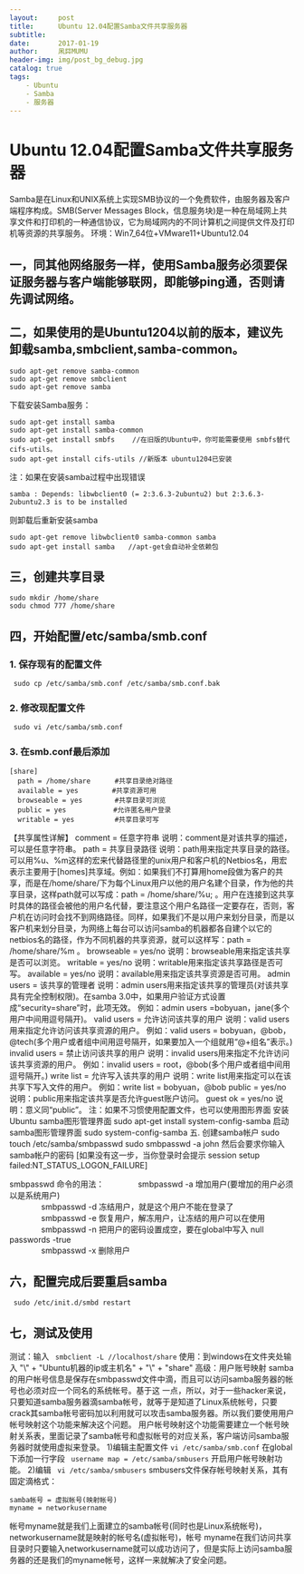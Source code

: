 ```yaml
---
layout:     post
title:      Ubuntu 12.04配置Samba文件共享服务器             
subtitle:  
date:       2017-01-19
author:     凩茻MUMU
header-img: img/post_bg_debug.jpg  
catalog: true   
tags:                           
    - Ubuntu  
    - Samba
    - 服务器
---
```


# Ubuntu 12.04配置Samba文件共享服务器
Samba是在Linux和UNIX系统上实现SMB协议的一个免费软件，由服务器及客户端程序构成。SMB(Server Messages Block，信息服务块)是一种在局域网上共享文件和打印机的一种通信协议，它为局域网内的不同计算机之间提供文件及打印机等资源的共享服务。
环境：Win7_64位+VMware11+Ubuntu12.04
## 一，同其他网络服务一样，使用Samba服务必须要保证服务器与客户端能够联网，即能够ping通，否则请先调试网络。
## 二，如果使用的是Ubuntu1204以前的版本，建议先卸载samba,smbclient,samba-common。
``` 
sudo apt-get remove samba-common
sudo apt-get remove smbclient
sudo apt-get remove samba
``` 
下载安装Samba服务：
```
sudo apt-get install samba
sudo apt-get install samba-common
sudo apt-get install smbfs 　　//在旧版的Ubuntu中，你可能需要使用 smbfs替代cifs-utils。
sudo apt-get install cifs-utils //新版本 ubuntu1204已安装
```
注：如果在安装samba过程中出现错误
``` 
samba : Depends: libwbclient0 (= 2:3.6.3-2ubuntu2) but 2:3.6.3-2ubuntu2.3 is to be installed
``` 
则卸载后重新安装samba
``` 
sudo apt-get remove libwbclient0 samba-common samba
sudo apt-get install samba　　//apt-get会自动补全依赖包
``` 
## 三，创建共享目录
``` 
sudo mkdir /home/share
sodu chmod 777 /home/share
``` 
## 四，开始配置/etc/samba/smb.conf
### 1. 保存现有的配置文件
` sudo cp /etc/samba/smb.conf /etc/samba/smb.conf.bak` 
### 2. 修改现配置文件
` sudo vi /etc/samba/smb.conf` 
### 3. 在smb.conf最后添加
``` 
[share]
  path = /home/share　　　 #共享目录绝对路径
  available = yes　　　　　#共享资源可用
  browseable = yes　　　   #共享目录可浏览
  public = yes　　　　　　　#允许匿名用户登录
  writable = yes　　　　　　#共享目录可写
``` 
【共享属性详解】
comment = 任意字符串
说明：comment是对该共享的描述，可以是任意字符串。
path = 共享目录路径
说明：path用来指定共享目录的路径。可以用%u、%m这样的宏来代替路径里的unix用户和客户机的Netbios名，用宏表示主要用于[homes]共享域。例如：如果我们不打算用home段做为客户的共享，而是在/home/share/下为每个Linux用户以他的用户名建个目录，作为他的共享目录，这样path就可以写成：path = /home/share/%u; 。用户在连接到这共享时具体的路径会被他的用户名代替，要注意这个用户名路径一定要存在，否则，客户机在访问时会找不到网络路径。同样，如果我们不是以用户来划分目录，而是以客户机来划分目录，为网络上每台可以访问samba的机器都各自建个以它的netbios名的路径，作为不同机器的共享资源，就可以这样写：path = /home/share/%m 。
browseable = yes/no
说明：browseable用来指定该共享是否可以浏览。
writable = yes/no
说明：writable用来指定该共享路径是否可写。
available = yes/no
说明：available用来指定该共享资源是否可用。
admin users = 该共享的管理者
说明：admin users用来指定该共享的管理员(对该共享具有完全控制权限)。在samba 3.0中，如果用户验证方式设置成“security=share”时，此项无效。
例如：admin users =bobyuan，jane(多个用户中间用逗号隔开)。
valid users = 允许访问该共享的用户
说明：valid users用来指定允许访问该共享资源的用户。
例如：valid users = bobyuan，@bob，@tech(多个用户或者组中间用逗号隔开，如果要加入一个组就用“@+组名”表示。)
invalid users = 禁止访问该共享的用户
说明：invalid users用来指定不允许访问该共享资源的用户。
例如：invalid users = root，@bob(多个用户或者组中间用逗号隔开。)
write list = 允许写入该共享的用户
说明：write list用来指定可以在该共享下写入文件的用户。
例如：write list = bobyuan，@bob
public = yes/no
说明：public用来指定该共享是否允许guest账户访问。
guest ok = yes/no
说明：意义同“public”。
注：如果不习惯使用配置文件，也可以使用图形界面
安装Ubuntu samba图形管理界面
sudo apt-get install system-config-samba
启动samba图形管理界面
sudo system-config-samba
五. 创建samba帐户
sudo touch /etc/samba/smbpasswd
sudo smbpasswd -a john
然后会要求你输入samba帐户的密码
 [如果没有这一步，当你登录时会提示 session setup failed:NT_STATUS_LOGON_FAILURE]
 
smbpasswd 命令的用法：
　　　　smbpasswd -a 增加用户(要增加的用户必须以是系统用户)   
　　　　smbpasswd -d 冻结用户，就是这个用户不能在登录了   
　　　　smbpasswd -e 恢复用户，解冻用户，让冻结的用户可以在使用   
　　　　smbpasswd -n 把用户的密码设置成空，要在global中写入 null passwords -true   
　　　　smbpasswd -x  删除用户  
## 六，配置完成后要重启samba
` sudo /etc/init.d/smbd restart` 
## 七，测试及使用
测试：输入
` smbclient -L //localhost/share` 
使用：到windows在文件夹处输入 "\\" + "Ubuntu机器的ip或主机名" + "\\" + "share"
高级：用户账号映射
samba的用户帐号信息是保存在smbpasswd文件中滴，而且可以访问samba服务器的帐号也必须对应一个同名的系统帐号。基于这 一点，所以，对于一些hacker来说，只要知道samba服务器滴samba帐号，就等于是知道了Linux系统帐号，只要crack其samba帐号密码加以利用就可以攻击samba服务器。所以我们要使用用户帐号映射这个功能来解决这个问题。 
用户帐号映射这个功能需要建立一个帐号映射关系表，里面记录了samba帐号和虚拟帐号的对应关系，客户端访问samba服务器时就使用虚拟来登录。 
1)编辑主配置文件
` vi /etc/samba/smb.conf ` 
在global下添加一行字段
` username map = /etc/samba/smbusers` 
开启用户帐号映射功能。 
2)编辑
`  vi /etc/samba/smbusers ` 
smbusers文件保存帐号映射关系，其有固定滴格式： 
``` 
samba帐号 = 虚拟帐号(映射帐号) 
myname = networkusername 
``` 
帐号myname就是我们上面建立的samba帐号(同时也是Linux系统帐号)，networkusername就是映射的帐号名(虚拟帐号)，帐号 myname在我们访问共享目录时只要输入networkusername就可以成功访问了，但是实际上访问samba服务器的还是我们的myname帐号，这样一来就解决了安全问题。